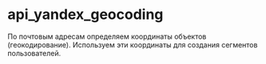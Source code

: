 # api_yandex_geocoding
По почтовым адресам определяем координаты объектов (геокодирование). Используем эти координаты для создания сегментов пользователей.
